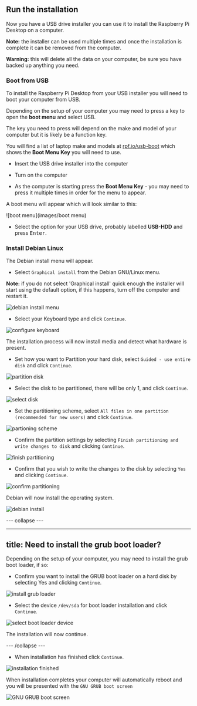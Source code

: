 ## Run the installation

Now you have a USB drive installer you can use it to install the Raspberry Pi Desktop on a computer.

**Note:** the installer can be used multiple times and once the installation is complete it can be removed from the computer.

**Warning:** this will delete all the data on your computer, be sure you have backed up anything you need.

### Boot from USB

To install the Raspberry Pi Desktop from your USB installer you will need to boot your computer from USB.

Depending on the setup of your computer you may need to press a key to open the **boot menu** and select USB.

The key you need to press will depend on the make and model of your computer but it is likely be a function key.  

You will find a list of laptop make and models at [rpf.io/usb-boot](http://rpf.io/usb-boot) which shows the **Boot Menu Key** you will need to use.

+ Insert the USB drive installer into the computer

+ Turn on the computer

+ As the computer is starting press the **Boot Menu Key** - you may need to press it multiple times in order for the menu to appear.

A boot menu will appear which will look similar to this:

![boot menu](images/boot menu)

+ Select the option for your USB drive, probably labelled **USB-HDD** and press <kbd>Enter</kbd>.

### Install Debian Linux

The Debian install menu will appear.

+ Select `Graphical install` from the Debian GNU/Linux menu.

**Note:** if you do not select 'Graphical install' quick enough the installer will start using the default option, if this happens, turn off the computer and restart it.

![debian install menu](images/step11.PNG)

+ Select your Keyboard type and click `Continue`.

![configure keyboard](images/step12.PNG)

The installation process will now install media and detect what hardware is present.

+ Set how you want to Partition your hard disk, select `Guided - use entire disk` and click `Continue`.

![partition disk](images/step13.PNG)

+ Select the disk to be partitioned, there will be only 1, and click `Continue`.

![select disk](images/step13_5.PNG)

+ Set the partitioning scheme, select `All files in one partition (recommended for new users)` and click `Continue`.

![partioning scheme](images/step14.PNG)

+ Confirm the partition settings by selecting `Finish partitioning and write changes to disk` and clicking `Continue`.

![finish partitioning](images/step15.PNG)

+ Confirm that you wish to write the changes to the disk by selecting `Yes` and clicking `Continue`.

![confirm partitioning](images/step16.PNG)

Debian will now install the operating system.

![debian install](images/step17.PNG)

--- collapse ---

---
title: Need to install the grub boot loader?
---

Depending on the setup of your computer, you may need to install the grub boot loader, if so:

+ Confirm you want to install the GRUB boot loader on a hard disk by selecting Yes and clicking `Continue`.

![install grub loader](images/step18.PNG)

+ Select the device `/dev/sda` for boot loader installation and click `Continue`.

![select boot loader device](images/step19.PNG)

The installation will now continue.

--- /collapse ---

+ When installation has finished click `Continue`.

![installation finished](images/step20.PNG)

When installation completes your computer will automatically reboot and you will be presented with the `GNU GRUB boot screen`

![GNU GRUB boot screen](images/debian_boot_screen.png)